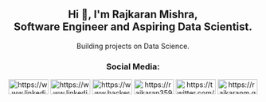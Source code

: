 <h2 align="center">Hi 👋, I'm Rajkaran Mishra, <br> Software Engineer and Aspiring Data Scientist.</h2>
<p align="center">Building projects on Data Science.</p>


<h3 align="center">Social Media:</h3>
<p align="center">
<a href="mailto:rajkaranvir456@gmail.com" target="blank"><img align="center" src="https://img.shields.io/badge/Gmail-D14836?style=for-the-badge&logo=gmail&logoColor=white" alt="https://www.linkedin.com/in/raj-karan/" height="30" width="80" /></a>
<a href="https://www.linkedin.com/in/raj-karan/" target="blank"><img align="center" src="https://img.shields.io/badge/linkedin-%230077B5.svg?style=for-the-badge&logo=linkedin&logoColor=white" alt="https://www.linkedin.com/in/raj-karan/" height="30" width="80" /></a>
<a href="https://www.hackerrank.com/rajkaranvir456" target="blank"><img align="center" src="https://img.shields.io/badge/-Hackerrank-2EC866?style=for-the-badge&logo=HackerRank&logoColor=white" alt="https://www.hackerrank.com/rajkaranvir456" height="30" width="80" /></a>
<a href="https://rajkaran359.medium.com" target="blank"><img align="center" src="https://img.shields.io/badge/Medium-12100E?style=for-the-badge&logo=medium&logoColor=white" alt="https://rajkaran359.medium.com" height="30" width="80" /></a>
<a href="https://twitter.com/rajkaran359" target="blank"><img align="center" src="https://img.shields.io/badge/Twitter-%231DA1F2.svg?style=for-the-badge&logo=Twitter&logoColor=white" alt="https://twitter.com/rajkaran359" height="30" width="80" /></a>
<a href="https://rajkaranm.github.io/portfolio/" target="blank"><img align="center" src="https://img.shields.io/badge/Portfolio-%23000000.svg?style=for-the-badge&logo=firefox&logoColor=#FF7139" alt="https://rajkaranm.github.io/portfolio" height="30" width="80" /></a>
</p>
